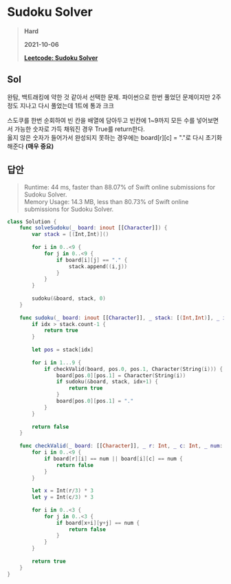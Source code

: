 # Sudoku Solver
> **Hard**
>
> **2021-10-06**
>
> **[Leetcode: Sudoku Solver](https://leetcode.com/problems/sudoku-solver/)**


## Sol
완탐, 백트래킹에 약한 것 같아서 선택한 문제. 파이썬으로 한번 풀었던 문제이지만 2주정도 지나고 다시 풀었는데 1트에 통과 크크

스도쿠를 한번 순회하여 빈 칸을 배열에 담아두고 빈칸에 1~9까지 모든 수를 넣어보면서 가능한 숫자로 가득 채워진 경우 True를 return한다.    
옳지 않은 숫자가 들어가서 완성되지 못하는 경우에는 board[r][c] = "."로 다시 초기화해준다 **(매우 중요)**

## 답안
> Runtime: 44 ms, faster than 88.07% of Swift online submissions for Sudoku Solver.  
> Memory Usage: 14.3 MB, less than 80.73% of Swift online submissions for Sudoku Solver.
```swift
class Solution {
    func solveSudoku(_ board: inout [[Character]]) {
        var stack = [(Int,Int)]()
        
        for i in 0..<9 {
            for j in 0..<9 {
                if board[i][j] == "." {
                    stack.append((i,j))
                }
            }
        }
        
        sudoku(&board, stack, 0)
    }
    
    func sudoku(_ board: inout [[Character]], _ stack: [(Int,Int)], _ idx: Int) -> Bool {
        if idx > stack.count-1 {
            return true
        }
        
        let pos = stack[idx]
        
        for i in 1...9 {
            if checkValid(board, pos.0, pos.1, Character(String(i))) {
                board[pos.0][pos.1] = Character(String(i))
                if sudoku(&board, stack, idx+1) {
                    return true
                }
                board[pos.0][pos.1] = "."
            }
        }
        
        return false
    }
    
    func checkValid(_ board: [[Character]], _ r: Int, _ c: Int, _ num: Character) -> Bool {
        for i in 0..<9 {
            if board[r][i] == num || board[i][c] == num {
                return false
            }
        }
        
        let x = Int(r/3) * 3
        let y = Int(c/3) * 3
        
        for i in 0..<3 {
            for j in 0..<3 {
                if board[x+i][y+j] == num {
                    return false
                }
            }
        }
        
        return true
    }
}
```